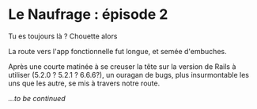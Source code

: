 # Le Naufrage : épisode 2

Tu es toujours là ? Chouette alors

La route vers l'app fonctionnelle fut longue, et semée d'embuches. 

Après une courte matinée à se creuser la tête sur la version de Rails à utiliser (5.2.0 ? 5.2.1 ? 6.6.6?), un ouragan de bugs, plus insurmontable les uns que les autre, se mis à travers notre route. 

*...to be continued*
